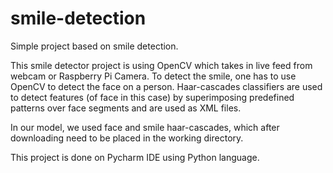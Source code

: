 # smile-detection

Simple project based on smile detection.

This smile detector project is using OpenCV which takes in live feed from webcam or Raspberry Pi Camera.
To detect the smile, one has to use OpenCV to detect the face on a person. 
Haar-cascades classifiers are used to detect features (of face in this case) by superimposing predefined patterns over face segments and are used as XML files.

In our model, we used face and smile haar-cascades, which after downloading need to be placed in the working directory.

This project is done on Pycharm IDE using Python language.
